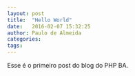 ```yaml
---
layout: post
title:  "Hello World"
date:   2016-02-07 15:32:25
author: Paulo de Almeida
categories: 
tags: 
---
```


Esse é o primeiro post do blog do PHP BA.
